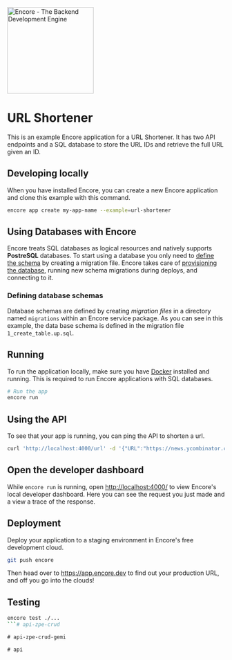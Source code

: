 <img width="200px" src="https://encore.dev/assets/branding/logo/logo.svg" alt="Encore - The Backend Development Engine" />

# URL Shortener

This is an example Encore application for a URL Shortener. It has two API endpoints and a SQL database to store the URL IDs and retrieve the full URL given an ID.

## Developing locally

When you have installed Encore, you can create a new Encore application and clone this example with this command.

```bash
encore app create my-app-name --example=url-shortener
```

## Using Databases with Encore

Encore treats SQL databases as logical resources and natively supports **PostreSQL** databases.
To start using a database you only need to [define the schema](https://encore.dev/docs/primitives/databases#defining-a-database-schema) by creating a migration file. Encore takes care of [provisioning the database](https://encore.dev/docs/primitives/databases#provisioning-databases), running new schema migrations during deploys, and connecting to it.

### Defining database schemas

Database schemas are defined by creating *migration files* in a directory named `migrations`
within an Encore service package. As you can see in this example, the data base schema is defined in the migration file `1_create_table.up.sql`.

## Running

To run the application locally, make sure you have [Docker](https://docker.com) installed and running. This is required to run Encore applications with SQL databases.

```bash
# Run the app
encore run
```

## Using the API

To see that your app is running, you can ping the API to shorten a url.

```bash
curl 'http://localhost:4000/url' -d '{"URL":"https://news.ycombinator.com"}'
```

## Open the developer dashboard

While `encore run` is running, open <http://localhost:4000/> to view Encore's local developer dashboard.
Here you can see the request you just made and a view a trace of the response.

## Deployment

Deploy your application to a staging environment in Encore's free development cloud.

```bash
git push encore
```

Then head over to <https://app.encore.dev> to find out your production URL, and off you go into the clouds!

## Testing

```bash
encore test ./...
```#   a p i - z p e - c r u d  
 #   a p i - z p e - c r u d - g e m i  
 #   a p i  
 